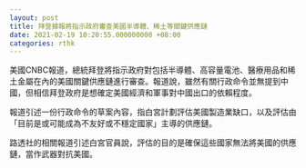 ```yaml
---
layout: post
title: 拜登據報將指示政府審查美國半導體、稀土等關鍵供應鏈
date: 2021-02-19 10:20:55.000000000 +08:00
categories: rthk
---
```


美國CNBC報道，總統拜登將指示政府對包括半導體、高容量電池、醫療用品和稀土金屬在內的美國關鍵供應鏈進行審查。報道說，雖然有關行政命令並無提到中國，但相信拜登政府是想確定美國經濟和軍事對中國出口的依賴程度。

報道引述一份行政命令的草案內容，指白宮計劃評估美國製造業缺口，以及評估由「目前是或可能成為不友好或不穩定國家」主導的供應鏈。

路透社的相關報道引述白宮官員說，評估的目的是確保這些國家無法將美國的供應鏈，當作武器對抗美國。

